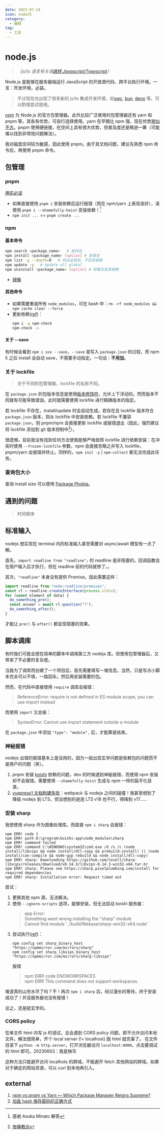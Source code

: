 ```yaml
---
date: 2023-07-24
icon: nodeJS
category:
  - 编程
tag:
  - 工具
---
```


# node.js

> _（js/ts 语言有关请[跳转 Javascript/Typescript](./tsjs.md)）_

Node.js 是能够在服务器端运行 JavaScript 的开放源代码、跨平台执行环境。一言：开发环境，必装。

> 不过现在也出现了很多新的 js/ts 集成开发环境，如[swc](https://swc.rs/), [bun](https://bun.sh/), [deno](https://deno.com/) 等。可以酌情尝试使用。

[npm](#npm) 为 Node.js 的官方包管理器。此外比较广泛使用的包管理器还有 yarn 和 pnpm 等，其各有优势，可自行选择使用。yarn 在早期比 npm 强，现在优势[貌似不大](https://zhuanlan.zhihu.com/p/27449990)。pnpm 使用硬链接，在空间上具有很大优势，但普及度还是略逊一筹（可能难以找到非常规问题解法）。

我对磁盘空间较为敏感，因此使用 pnpm。由于其文档问题，建议先熟悉 npm 命令后，再使用 pnpm 命令。

## 包管理

### pnpm

[用前必读](https://pnpm.io/zh/pnpm-cli#命令行)

- 如果直接使用 `pnpm i` 安装依赖后运行报错（而在 npm/yarn 上表现良好），请使用 `pnpm i --shamefully-hoist` 安装依赖！[^1]
- `npm init ...` == `pnpm create ...`

[^1]: 感谢 Asuka Minato 解答

### npm

#### 基本命令

```sh
npm search <package_name>   # 查找包
npm install <package_name> [option] # 安装包
npm list -g --depth=0   # 列出全局包，不包含依赖
npm update -g   # Update all global
npm uninstall <package_name> [option] # 卸载包及其依赖
```

- [镜像](https://www.runoob.com/w3cnote/npm-switch-repo.html)

#### 其他命令

- 如果需要重装所有 `node_modules`，可在 bash 中：`rm -rf node_modules && npm cache clear --force`
- 更新依赖([ref](https://juejin.cn/post/6844903827599015944))：
  ```sh
  npm i -g npm-check
  npm-check -u
  ```

#### 关于 --save

有时候会看到 `npm i xxx --save`，`--save` 是写入 `package.json` 的过程，而 npm 5 之后 install 会自动 save，不需要手动指定。一句话：**不用加**。

### 关于 lockfile

> 对于不同的包管理器，lockfile 的名称不同。

在 `package.json` 的包版本信息是使用[版本修饰符](https://eminoda.github.io/2021/01/29/npm-semver-strategy/)，允许上下浮动的。然而版本不同就有可能导致错误。此时就需要使用 lockfile 进行精确版本的指定。

若 lockfile 不存在，install/update 时会自动生成。若存在且 lockfile 版本符合 `package.json` 版本，则从 lockfile 中安装依赖。若 lockfile 不兼容 `package.json`，则 pnpm/npm 会直接更新 lockfile 或报错退出（因此，强烈建议将 lockfile 添加到 git 版本控制中[^2]）。

很遗憾，目前我没有找到任何方法使我能够严格依照 lockfile 进行依赖安装：在冲突时使用 `--frozen-lockfile` 参数，npm 会直接忽略之并写入 lockfile，pnpm/yarn 会报错并终止。同样的，`npm init -y` | `npm-collect` 都无法完成此任务。
[^2]: [惨痛教训](https://t.me/withabsolutex/1216)

### 查询包大小

查询 install size 可以使用 [Package Phobia](https://packagephobia.com/)。

## 遇到的问题

> 时间倒序

## 标准输入

nodejs 想实现在 terminal 内的标准输入甚至需要对 async/await 模型有一点了解。

首先，`import readline from "readline";` 的 readline 是非阻塞的。回调函数会在用户输入后才执行，但在 readline 前的代码就惨了。。

其次，`"readline"` 本身没有提供 Promise。因此需要这样：

```js
import readline from "node:readline/promises";
const rl = readline.createInterface(process.stdin);
for (const element of data) {
  do_something_pre();
  const answer = await rl.question("?");
  do_something_after();
}
```

才能让 `pre()` 与 `after()` 都呈现阻塞的效果。

## 脚本调库

有时我们可能会想在简单的脚本中调用第三方 nodejs 库。但使用包管理器后，又带来了不必要的复杂度。

当我为了调库而创建了一个项目后，首先需要填写一堆信息。当然，只是写点小脚本完全可以不填，一路回车。然后再安装需要的包。

然而，在代码中直接使用 `require` 调库会报错：

> ReferenceError: require is not defined in ES module scope, you can use import instead

而使用 `import` 又会报：

> SyntaxError: Cannot use import statement outside a module

在 `package.json` 中添加 `"type": "module",` 后，才能算是结束。

### 神秘报错

nodejs 出错的报错基本上是没用的，因为一般出现玄学问题是依赖包的问题而不是用户的问题（笑）。

1. pnpm 安装 [koishi](./bot.md) 依赖的问题，dev 的时候遇到神秘报错，而使用 npm 安装却不会报错。需要使用 `--shamefully-hoist` 生成与 npm 一样的扁平化目录。
2. [vuepress1 文档构建失败](https://github.com/DIYgod/RSSHub/issues/13007)：webpack 与 nodejs 之间的碰撞！我甚至想到了降级 nodejs 到 LTS，但没想到的是连 LTS v18 也不行，得降到 v17......

[^1]: 大概是有依赖不支持 pnpm 的目录模式。

### 安装 sharp

我想使用 sharp 作为图像处理库。而直接 `npm i sharp` 会报错：

```
npm ERR! code 1
npm ERR! path D:\program\koishi-app\node_modules\sharp
npm ERR! command failed
npm ERR! command C:\WINDOWS\system32\cmd.exe /d /s /c (node install/libvips && node install/dll-copy && prebuild-install) || (node install/can-compile && node-gyp rebuild && node install/dll-copy)
npm ERR! sharp: Downloading https://github.com/lovell/sharp-libvips/releases/download/v8.14.3/libvips-8.14.3-win32-x64.tar.br
npm ERR! sharp: Please see https://sharp.pixelplumbing.com/install for required dependencies
npm ERR! sharp: Installation error: Request timed out
```

尝试：

1. 更换其他 npm 源，无法解决。
2. 使用 `--ignore-scripts` 选项，能够安装，但无法启动 koishi 服务器：
   > app Error: <br/>
   > Something went wrong installing the "sharp" module<br/>
   > Cannot find module '../build/Release/sharp-win32-x64.node'
3. 尝试执行([ref](https://sharp.pixelplumbing.com/install#chinese-mirror))：
   ```shell
   npm config set sharp_binary_host "https://npmmirror.com/mirrors/sharp"
   npm config set sharp_libvips_binary_host "https://npmmirror.com/mirrors/sharp-libvips"
   ```
   报错
   > npm ERR! code ENOWORKSPACES<br/>
   > npm ERR! This command does not support workspaces.

难道真的山穷水尽了吗？不！再次 `npm i sharp` 后，经过漫长的等待，终于安装成功了！并且服务器也没有报错！

总之，还是挺玄学的。

### CORS policy

在单文件 html 内写 js 时调试，总会遇到 CORS policy 问题，即不允许访问本地文件。解法很简单，开个 local server (!= localhost) 跑 html 就完事了。
在文件目录下 `python -m http.server`，打开浏览器访问 `localhost:8000`，点击要调试的 html 即可。<span class="heimu" title="你知道的太多了">20230603：我是铸币</span>

这种方法只能避开访问 localhots 的跨域，不能避开 fetch 其他网站的跨域。如果对于确定的网站资源，可以 _curl_ 到本地再引入。

## external

1. [npm vs pnpm vs Yarn — Which Package Manager Reigns Supreme?](https://javascript.plainenglish.io/npm-vs-pnpm-vs-yarn-which-package-manager-reigns-supreme-a942d17a2051)
2. [加盐 hash 保存密码的正确方式](https://wooyun.js.org/drops/加盐hash保存密码的正确方式.html)
